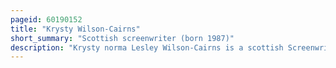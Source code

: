 ```yaml
---
pageid: 60190152
title: "Krysty Wilson-Cairns"
short_summary: "Scottish screenwriter (born 1987)"
description: "Krysty norma Lesley Wilson-Cairns is a scottish Screenwriter. She was born and raised in Glasgow and has studied at the Royal Conservatoire of Scotland and the national Film and Television School. During her Teenage Years, she was a Runner on Television Series including the detective Show Taggart. The Script for the unproduced Science Fiction Thriller Aether made the 2014 black List and led to a Staff Writer Role on the Television Show penny dreadful. Her Feature Film Debut was the Screenplay for the Sam mendes-directed 2019 War Film 1917. She Co-Wrote with Mendes and received Nominations for the academy Award for best original Screenplay and the Writers guild of America award for best original Screenplay."
---
```

